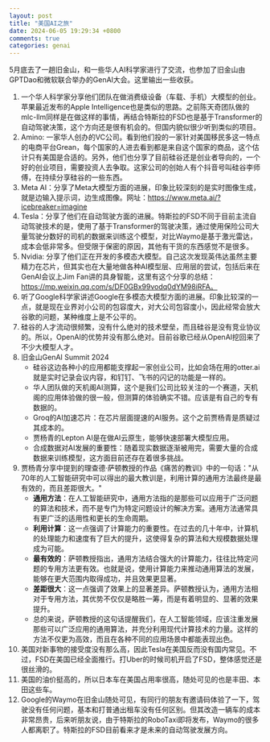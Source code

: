```yaml
---
layout: post
title: "美国AI之旅"
date: 2024-06-05 19:29:34 +0800
comments: true
categories: genai
---
```


5月底去了一趟旧金山，和一些华人AI科学家进行了交流，也参加了旧金山由GPTDao和微软联合举办的GenAI大会。这里输出一些收获。

<!-- more -->

1. 一个华人科学家分享他们团队在做消费级设备（车载、手机）大模型的创业。苹果最近发布的Apple Intelligence也是类似的思路。之前陈天奇团队做的mlc-llm同样是在做这样的事情，再结合特斯拉的FSD也是基于Transformer的自动驾驶决策，这个方向还是很有机会的。但国内貌似很少听到类似的项目。
2. Amino: 一家华人创办的VC公司。看到他们投的一家针对美国移民多这一特点的电商平台Grean，每个国家的人进去看到都是来自这个国家的商品，这个估计只有美国是合适的。另外，他们也分享了目前硅谷还是创业者导向的，一个好的创业项目，需要投资人去争取。这家公司的创始人有个抖音号叫硅谷李师傅，在持续分享硅谷的一些东西。
2. Meta AI：分享了Meta大模型方面的进展，印象比较深刻的是实时图像生成，就是边输入提示词，边生成图像。网址：https://www.meta.ai/?icebreaker=imagine
3. Tesla：分享了他们在自动驾驶方面的进展。特斯拉的FSD不同于目前主流自动驾驶技术的是，使用了基于Transformer的驾驶决策，通过使用保险公司大量驾驶分数好的司机的数据来训练这个模型，对比Waymo是基于激光雷达，成本会低非常多。但受限于保密的原因，其他有干货的东西感觉不是很多。
3. Nvidia: 分享了他们正在开发的多模态大模型。自己这次发现英伟达虽然主要精力在芯片，但其实也在大量地做各种AI模型层、应用层的尝试，包括后来在GenAI会议上Jim Fan讲的具身智能，这里有这个分享的总结：https://mp.weixin.qq.com/s/DF0GBx99vodq0dYM98iRFA。
4. 听了Google科学家讲述Google在多模态大模型方面的进展。印象比较深的一点，就是现在业界对小公司的包容度大，对大公司包容度小，因此经常会放大谷歌的问题，某种维度上是不公平的。
5. 硅谷的人才流动很频繁，没有什么绝对的技术壁垒，而且硅谷是没有竞业协议的。所以，OpenAI的优势并没有那么绝对。目前谷歌已经从OpenAI挖回来了不少大模型人才。
6. 旧金山GenAI Summit 2024
    - 硅谷这边各种小的应用都能支撑起一家创业公司，比如会场在用的otter.ai就是实时记录会议内容，和钉钉、飞书的闪记的功能是一样的。
    - 华人团队做的天机阁AI测算，这个是我们公司比较关注的一个赛道，天机阁的应用体验做的很一般，但测算的体验确实不错。应该是有自己的专有数据的。
    - Groq的AI加速芯片：在芯片层面提速的AI服务。这个之前贾杨青是质疑过其成本的。
    - 贾杨青的Lepton AI是在做AI云原生，能够快速部署大模型应用。
    - 合成数据对AI发展的重要性：随着现实数据逐渐被用完，需要大量的合成数据来训练模型，这方面目前还存在着很多挑战。
7. 贾杨青分享中提到的理查德·萨顿教授的作品《痛苦的教训》中的一句话："从70年的人工智能研究中可以得出的最大教训是，利用计算的通用方法最终是最有效的，而且差距很大。"
    - **通用方法**：在人工智能研究中，通用方法指的是那些可以应用于广泛问题的算法和技术，而不是专门为特定问题设计的解决方案。通用方法通常具有更广泛的适用性和更长的生命周期。
    - **利用计算**：这一点强调了计算能力的重要性。在过去的几十年中，计算机的处理能力和速度有了巨大的提升，这使得复杂的算法和大规模数据处理成为可能。
    - **最有效的**：萨顿教授指出，通用方法结合强大的计算能力，往往比特定问题的专用方法更有效。也就是说，使用计算能力来推动通用算法的发展，能够在更大范围内取得成功，并且效果更显著。
    - **差距很大**：这一点强调了效果上的显著差异。萨顿教授认为，通用方法相对于专用方法，其优势不仅仅是略胜一筹，而是有着明显的、显著的效果提升。
    - 总的来说，萨顿教授的这句话提醒我们，在人工智能领域，应该注重发展那些可以广泛应用的通用算法，并充分利用现代计算技术的力量。这样的方法不仅更为高效，而且在各种不同的应用场景中都能表现出色。
8. 美国对新事物的接受度没有那么高，因此Tesla在美国反而没有国内常见。不过，FSD在美国已经全面推行。打Uber的时候司机开启了FSD，整体感觉还是很丝滑的。
9. 美国的油价挺高的，所以日本车在美国占用率很高，随处可见的也是丰田、本田这些车。
9. Google的Waymo在旧金山随处可见，有同行的朋友有邀请码体验了一下，驾驶没有任何问题，基本和打普通出租车没有任何区别。但其改造一辆车的成本非常昂贵，后来听朋友说，由于特斯拉的RoboTaxi即将发布，Waymo的很多人都离职了。特斯拉的FSD目前看来才是未来的自动驾驶发展方向。